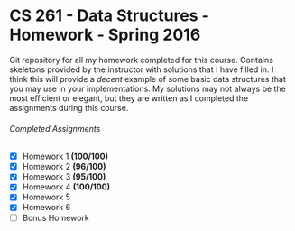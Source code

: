 # CS 261 - Data Structures - Homework - Spring 2016

Git repository for all my homework completed for this course.  Contains skeletons provided by the instructor with solutions that I have filled in.  I think this will provide a *decent* example of some basic data structures that you may use in your implementations.  My solutions may not always be the most efficient or elegant, but they are written as I completed the assignments during this course. 

###### Completed Assignments
- [x] Homework 1  **(100/100)**
- [x] Homework 2  **(96/100)**
- [x] Homework 3  **(95/100)**
- [x] Homework 4  **(100/100)**
- [x] Homework 5
- [x] Homework 6
- [ ] Bonus Homework
